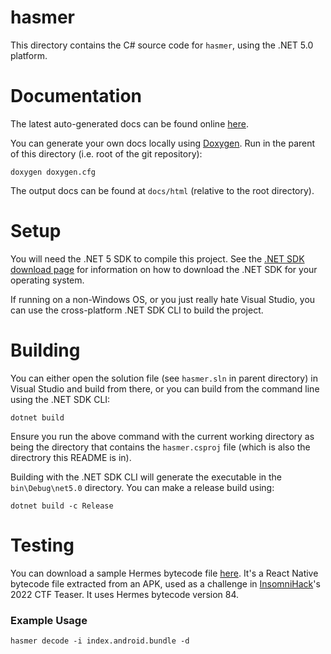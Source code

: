 # hasmer

This directory contains the C# source code for `hasmer`, using the .NET 5.0 platform.

# Documentation

The latest auto-generated docs can be found online [here](https://lucasbaizer2.github.io/hasmer/docs/annotated.html).

You can generate your own docs locally using [Doxygen](https://www.doxygen.nl/index.html). Run in the parent of this directory (i.e. root of the git repository):
```
doxygen doxygen.cfg
```
The output docs can be found at `docs/html` (relative to the root directory).

# Setup

You will need the .NET 5 SDK to compile this project. See the [.NET SDK download page](https://dotnet.microsoft.com/en-us/download) for information on how to download the .NET SDK for your operating system.

If running on a non-Windows OS, or you just really hate Visual Studio, you can use the cross-platform .NET SDK CLI to build the project.

# Building

You can either open the solution file (see `hasmer.sln` in parent directory) in Visual Studio and build from there, or you can build from the command line using the .NET SDK CLI:
```
dotnet build
```
Ensure you run the above command with the current working directory as being the directory that contains the `hasmer.csproj` file (which is also the directrory this README is in).

Building with the .NET SDK CLI will generate the executable in the `bin\Debug\net5.0` directory. You can make a release build using:
```
dotnet build -c Release
```

# Testing

You can download a sample Hermes bytecode file [here](https://lucasbaizer2.github.io/hasmer/downloads/index.android.bundle). It's a React Native bytecode file extracted from an APK, used as a challenge in [InsomniHack](https://insomnihack.ch)'s 2022 CTF Teaser. It uses Hermes bytecode version 84.

### Example Usage
```
hasmer decode -i index.android.bundle -d
```
